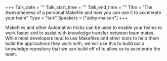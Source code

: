 +++
Talk_date = ""
Talk_start_time = ""
Talk_end_time = ""
Title = "The Awesomeness of a personal Makefile and how you can use it to accelerate your team"
Type = "talk"
Speakers = ["abby-malson"]
+++

Makefiles and other Automation tricks can be used to enable your teams to work faster and to assist with knowledge transfer between team mates. While most developers tend to use Makefiles and other tools to help them build the applications they work with, we will use this to build out a knowledge repository that we can build off of to allow us to accelerate the team.
